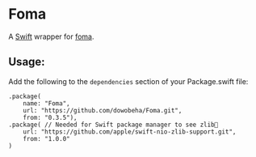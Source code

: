 # Foma

A [Swift](https://swift.org) wrapper for [foma](https://github.com/mhulden/foma/tree/master/foma).


## Usage:

Add the following to the ```dependencies``` section of your Package.swift file:

```
.package(
    name: "Foma",
    url: "https://github.com/dowobeha/Foma.git",
    from: "0.3.5"),
.package( // Needed for Swift package manager to see zlib
    url: "https://github.com/apple/swift-nio-zlib-support.git",
    from: "1.0.0"
)
```
